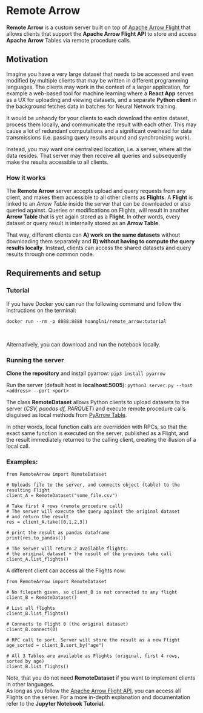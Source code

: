 # Remote Arrow
**Remote Arrow** is a custom server built on top of [Apache Arrow Flight ](https://arrow.apache.org/blog/2019/10/13/introducing-arrow-flight/ "Apache Arrow Flight ") that allows clients that support the **Apache Arrow Flight API** to store and access **Apache Arrow** Tables via remote procedure calls.

## Motivation

Imagine you have a very large dataset that needs to be accessed and even modified by multiple clients that may be written in different programming languages. The clients may work in the context of a larger application, for example a web-based tool for machine learning where a **React App** serves as a UX for uploading and viewing datasets, and a separate **Python client** in the background fetches data in batches for Neural Network training.

It would be unhandy for your clients to each download the entire dataset, process them locally, and communicate the result with each other. This may cause a lot of redundant computations and a significant overhead for data transmissions (i.e. passing query results around and synchronizing work).

Instead, you may want one centralized location, i.e. a server, where all the data resides. That server may then receive all queries and subsequently make the results accessible to all clients.

### How it works

The **Remote Arrow** server accepts upload and query requests from any client, and makes them accessible to all other clients as **Flights**. A **Flight** is linked to an *Arrow Table* inside the server that can be downloaded or also queried against. Queries or modifications on Flights, will result in another **Arrow Table** that is yet again stored as a **Flight**. In other words, every dataset or query result is internally stored as an **Arrow Table**.

That way, different clients can **A) work on the same datasets** without downloading them separately and **B) without having to compute the query results locally**. Instead, clients can access the shared datasets and query results through one common node.



## Requirements and setup
### Tutorial

If you have Docker you can run the following command and follow the instructions on the terminal:
```
docker run --rm -p 8888:8888 hoangln1/remote_arrow:tutorial
```
<br>

Alternatively, you can download and run the notebook locally. <br>


### Running the server

**Clone the repository** and install pyarrow:
```pip3 install pyarrow```

Run the server (default host is **localhost:5005**):
```python3 server.py --host <address> --port <port>```


The class **RemoteDataset** allows Python clients to upload datasets to the server (*CSV, pandas df, PARQUET*) and execute remote procedure calls disguised as local methods from [PyArrow Table](https://arrow.apache.org/docs/python/generated/pyarrow.Table.html "PyArrow Table"). 

In other words, local function calls are overridden with RPCs, so that the exact same function is executed on the server, published as a Flight, and the result immediately returned to the calling client, creating the illusion of a local call.

### Examples:

```
from RemoteArrow import RemoteDataset

# Uploads file to the server, and connects object (table) to the resulting Flight
client_A = RemoteDataset("some_file.csv")

# Take first 4 rows (remote procedure call)
# The server will execute the query against the original dataset
# and return the result
res = client_A.take([0,1,2,3])

# print the result as pandas dataframe
print(res.to_pandas())

# The server will return 2 available flights:
# the original dataset + the result of the previous take call
client_A.list_flights()
```


A different client can access all the Flights now:

```
from RemoteArrow import RemoteDataset

# No filepath given, so client_B is not connected to any flight
client_B = RemoteDataset()

# List all flights
client_B.list_flights()

# Connects to Flight 0 (the original dataset)
client_B.connect(0)

# RPC call to sort. Server will store the result as a new Flight
age_sorted = client_B.sort_by("age")

# All 3 Tables are available as Flights (original, first 4 rows, sorted by age)
client_B.list_flights()

```



Note, that you do not need **RemoteDataset** if you want to implement clients in other languages.<br>
As long as you follow the [Apache Arrow Flight API](https://arrow.apache.org/docs/format/Flight.html "Apache Arrow Flight API"), you can access all Flights on the server.
For a more in-depth explanation and documentation refer to the **Jupyter Notebook Tutorial**.


